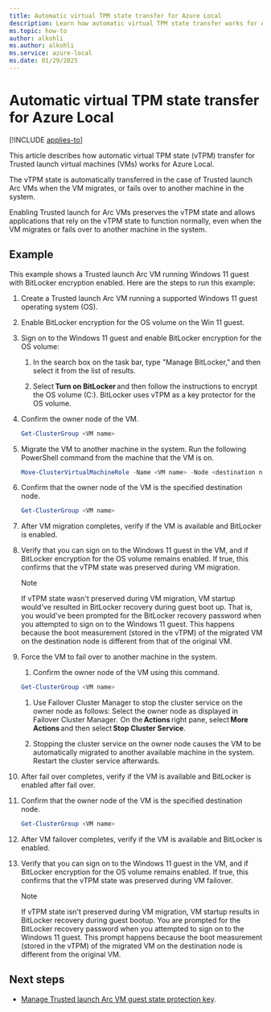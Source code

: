 ```yaml
---
title: Automatic virtual TPM state transfer for Azure Local
description: Learn how automatic virtual TPM state transfer works for Azure Local.
ms.topic: how-to
author: alkohli
ms.author: alkohli
ms.service: azure-local
ms.date: 01/29/2025
---
```


# Automatic virtual TPM state transfer for Azure Local

[!INCLUDE [applies-to](../includes/hci-applies-to-23h2.md)]

This article describes how automatic virtual TPM state (vTPM) transfer for Trusted launch virtual machines (VMs) works for Azure Local.

The vTPM state is automatically transferred in the case of Trusted launch Arc VMs when the VM migrates, or fails over to another machine in the system.

Enabling Trusted launch for Arc VMs preserves the vTPM state and allows applications that rely on the vTPM state to function normally, even when the VM migrates or fails over to another machine in the system.

## Example

This example shows a Trusted launch Arc VM running Windows 11 guest with BitLocker encryption enabled. Here are the steps to run this example:

1. Create a Trusted launch Arc VM running a supported Windows 11 guest operating system (OS).

1. Enable BitLocker encryption for the OS volume on the Win 11 guest.

1. Sign on to the Windows 11 guest and enable BitLocker encryption for the OS volume:

    1. In the search box on the task bar, type "Manage BitLocker," and then select it from the list of results.

    1. Select **Turn on BitLocker** and then follow the instructions to encrypt the OS volume (C:). BitLocker uses vTPM as a key protector for the OS volume.

1. Confirm the owner node of the VM.

    ```powershell
    Get-ClusterGroup <VM name>
    ```

1. Migrate the VM to another machine in the system. Run the following PowerShell command from the machine that the VM is on.

    ```powershell
    Move-ClusterVirtualMachineRole -Name <VM name> -Node <destination node> -MigrationType Shutdown
    ```

1. Confirm that the owner node of the VM is the specified destination node.

    ```powershell
    Get-ClusterGroup <VM name>
    ```

1. After VM migration completes, verify if the VM is available and BitLocker is enabled.

1. Verify that you can sign on to the Windows 11 guest in the VM, and if BitLocker encryption for the OS volume remains enabled. If true, this confirms that the vTPM state was preserved during VM migration.

    > [!NOTE]
    > If vTPM state wasn't preserved during VM migration, VM startup would've resulted in BitLocker recovery during guest boot up. That is, you would've been prompted for the BitLocker recovery password when you attempted to sign on to the Windows 11 guest. This happens because the boot measurement (stored in the vTPM) of the migrated VM on the destination node is different from that of the original VM.

1. Force the VM to fail over to another machine in the system.

    1. Confirm the owner node of the VM using this command.

    ```powershell
    Get-ClusterGroup <VM name>
    ```

    1. Use Failover Cluster Manager to stop the cluster service on the owner node as follows: Select the owner node as displayed in Failover Cluster Manager.  On the **Actions** right pane, select **More Actions** and then select **Stop Cluster Service**.

    1. Stopping the cluster service on the owner node causes the VM to be automatically migrated to another available machine in the system. Restart the cluster service afterwards.

1. After fail over completes, verify if the VM is available and BitLocker is enabled after fail over.

1. Confirm that the owner node of the VM is the specified destination node.

    ```powershell
    Get-ClusterGroup <VM name>
    ```

1. After VM failover completes, verify if the VM is available and BitLocker is enabled.

1. Verify that you can sign on to the Windows 11 guest in the VM, and if BitLocker encryption for the OS volume remains enabled. If true, this confirms that the vTPM state was preserved during VM failover.

    > [!NOTE]
    > If vTPM state isn't preserved during VM migration, VM startup results in BitLocker recovery during guest bootup. You are prompted for the BitLocker recovery password when you attempted to sign on to the Windows 11 guest. This prompt happens because the boot measurement (stored in the vTPM) of the migrated VM on the destination node is different from the original VM.


## Next steps

- [Manage Trusted launch Arc VM guest state protection key](trusted-launch-vm-import-key.md).
